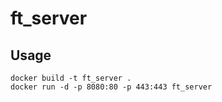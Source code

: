 # ft_server

## Usage
```
docker build -t ft_server .
docker run -d -p 8080:80 -p 443:443 ft_server
```
